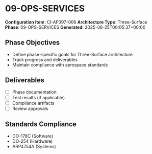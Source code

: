 # 09-OPS-SERVICES

**Configuration Item**: CI-AF097-006
**Architecture Type**: Three-Surface
**Phase**: 09-OPS-SERVICES
**Generated**: 2025-08-25T00:05:37+00:00

## Phase Objectives
- Define phase-specific goals for Three-Surface architecture
- Track progress and deliverables
- Maintain compliance with aerospace standards

## Deliverables
- [ ] Phase documentation
- [ ] Test results (if applicable)
- [ ] Compliance artifacts
- [ ] Review approvals

## Standards Compliance
- DO-178C (Software)
- DO-254 (Hardware)
- ARP4754A (Systems)
